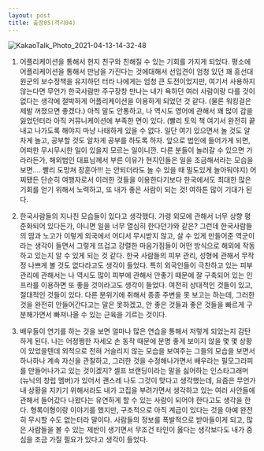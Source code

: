 ```yaml
---
layout: post
title: 출장05(격리04)
---
```


![KakaoTalk_Photo_2021-04-13-14-32-48](https://user-images.githubusercontent.com/50545088/114501670-65e3f400-9c65-11eb-972c-55290a134714.jpeg)

1. 어플리케이션을 통해서 현지 친구와 친해질 수 있는 기회를 가지게 되었다. 평소에 어플리케이션을 통해서 만남을 가진다는 것에대해서 선입견이 엄청 있던 꽤 흥선대원군의 보수정책을 유지하던 터라 나에게는 엄청 큰 도전이었지만, 여기서 사용하지 않는다면 무언가 한국사람만 주구장창 만나는 내가 욕하던 여러 사람이랑 다를 것이 없다는 생각에 절박하게 어플리케이션을 이용하게 되었던 것 같다. (물론 워킹걸은 제발 꺼졌으면 좋겠다.) 아직 말도 안통하고, 나 역시도 영어에 관해서 꽤 많이 감을 잃었던터라 아직 커뮤니케이션에 부족한 면이 있다. (빨리 토익 책 여기서 완전히 끝내고 나가도록 해야지 마냥 나태하게 있을 수 없다. 일단 여기 있으면서 놀 것도 알차게 놀고, 공부할 것도 알차게 공부를 하도록 하자. 앞으로 법인에 들어가게 되면, 어떠한 무시무시한 일이 있을지 모르는 일이니깐. 다른 분들이 놀러갈 수 있으면 가라라든가, 해외법인 대표님께서 부른 이유가 현지인들은 일을 조금해서라는 모습을 보면.... 빨리 도망쳐 장훈아!!! 는 안되더라도 놀 수 있을 때 밀도있게 놀아둬야지) 어찌됐든 단순히 여행자로서 이러한 것들을 이용한다기보다 한국에서도 최대한 많은 기회를 얻기 위해서 노력하고, 또 내가 좋은 사람이 되는 것! 여하튼 많이 기대가 된다.

2. 한국사람들의 지나친 모습들이 있다고 생각했다. 가령 외모에 관해서 너무 상향 평준화되어 있다든가, 아니면 일을 너무 열심히 한다던가와 같은? 그런데 한국사람들의 땀과 노고가 이렇게 외국에서 어디서 무시받지 않고, 살 수 있게 만들어준 역군이라는 생각이 들면서 그렇게 뜨겁고 강렬한 마음가짐들이 어떤 방식으로 해외에 작동하고 있는지 알 수 있게 되는 것 같다. 한국 사람들의 피부 관리, 성형에 관해서 무작정 나쁘게 볼 것도 없다라고도 생각이 들었다. 특히 외국인들이 극찬하고 있는 피부 관리에 관해서는 나 역시도 많이 피부에 관해서 안좋기 때문에 잘 구축되어 있는 인프라를 이용하면 또 좋을 것이라고도 생각이 들었다. 여전히 상대적인 것들이 있고, 절대적인 것들이 있다. 다른 분위기에 취해서 종종 주변을 못 보고는 하는데, 그러한 것을 완전히 안들어간다고는 말은 못하겠고, 안 좋은 것들과 좋은 것들을 빠르게 구분해가면서 빠져나올 수 있는 근육을 기르는 것이다.

3. 배우들이 연기를 하는 것을 보면 얼마나 많은 연습을 통해서 저렇게 되었는지 감탄하게 된다. 나는 어정쩡한 자세오 손 동작 때문에 분명 좋게 보이지 않을 몇 몇 상황이 있었을텐데 외적으로 전혀 거슬리지 않는 모습을 보여주는 그들의 모습을 보면서 하나하나 계속 자신을 관찰하고, 그러한 것을 수정해나가면서 배우라는 필모그라피를 만들어나가고 있는 것이겠지? 셀프 브랜딩이라는 말을 싫어하는 인스타그래머(뉴닉의 창립 멤버)가 있어서 괜스레 나도 그것이 맞다고 생각했는데, 요즘은 무언가 내 상황을 지키기 위해서라도 내가 고집을 부려가면서 생각하고 있는 여러 사안들에 관해서 들어갔다 나왔다는 유연하게 할 수 있는 사람이 되어야 한다고도 생각을 한다. 형록이형이랑 이야기를 했지만, 구조적으로 아직 계급이 있다는 것을 아예 완전히 무시할 수도 없는터라 말이다. 사람들의 정보를 폭발적으로 받아들이게 되고, 많은 사람들을 볼 수 있는 제반이 생기면서 무조건 타인이 옳다는 생각보다도 내가 중심을 조금 가질 필요가 있다고 생각이 들었다.